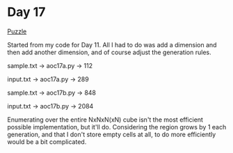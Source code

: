 # Day 17

[Puzzle](https://adventofcode.com/2020/day/17)

Started from my code for Day 11. All I had to do was add a dimension and then
add another dimension, and of course adjust the generation rules.

sample.txt -> aoc17a.py -> 112

input.txt -> aoc17a.py -> 289

sample.txt -> aoc17b.py -> 848

input.txt -> aoc17b.py -> 2084

Enumerating over the entire NxNxN(xN) cube isn't the most efficient possible
implementation, but it'll do. Considering the region grows by 1 each
generation, and that I don't store empty cells at all, to do more efficiently
would be a bit complicated.
